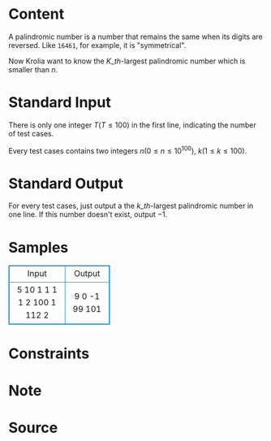 
# Content

A palindromic number is a number that remains the same when its digits are reversed. Like `16461`, for example, it is "symmetrical".

Now Krolia want to know the $K\_{th}$-largest palindromic number which is smaller than $n$.

# Standard Input

There is only one integer $T$($T\leq 100$) in the first line, indicating the number of test cases.

Every test cases contains two integers $n$($0\leq n\leq 10^{100}$), $k$($1\leq k\leq 100$).

# Standard Output

For every test cases, just output a the $k\_{th}$-largest palindromic number in one line. If this number doesn't exist, output $-1$.

# Samples

<style>
        table,table tr th, table tr td { border:1px solid #0094ff; }
        table { width: 200px; min-height: 25px; line-height: 25px; text-align: center; border-collapse: collapse;}   
    </style>
<table>
	<tr>
		<td>Input</td>
		<td>Output</td>
	</tr>
<tr><td>5
10 1
1 1
1 2
100 1
112 2</td><td>9
0
-1
99
101</td></tr></table>


# Constraints



# Note



# Source


